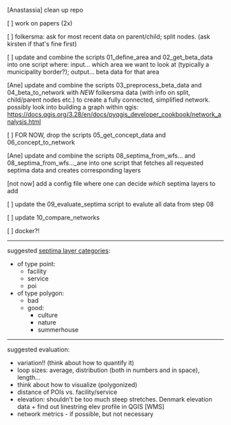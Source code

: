 [Anastassia] clean up repo

[ ] work on papers (2x)

[ ] folkersma: ask for most recent data on parent/child; split nodes. (ask kirsten if that's fine first)

[ ] update and combine the scripts 01_define_area and 02_get_beta_data into one script where: input... which area we want to look at (typically a municipality border?); output... beta data for that area

[Ane] update and combine the scripts 03_preprocess_beta_data and 04_beta_to_network with *NEW* folkersma data (with info on split, child/parent nodes etc.) to create a fully connected, simplified network. possibly look into building a graph within qgis: https://docs.qgis.org/3.28/en/docs/pyqgis_developer_cookbook/network_analysis.html

[ ] FOR NOW, drop the scripts 05_get_concept_data and 06_concept_to_network 

[Ane] update and combine the scripts 08_septima_from_wfs... and 08_septima_from_wfs..._ane into one script that fetches all requested septima data and creates corresponding layers

[not now] add a config file where one can decide *which* septima layers to add

[ ] update the 09_evaluate_septima script to evalute all data from step 08

[ ] update 10_compare_networks 

[ ] docker?!

***

 suggested [septima layer categories](https://docs.google.com/spreadsheets/d/19oPiRxOglcvQkEgUipIW7I29kDV0PbKkuJzRGNrAy38/edit?usp=sharing):
* of type point:
    - facility
    - service
    - poi
* of type polygon:
    - bad
    - good:
        - culture
        - nature
        - summerhouse

***

suggested evaluation:
* variation!! (think about how to quantify it)
* loop sizes: average, distribution (both in numbers and in space), length...
* think about how to visualize (polygonized)
* distance of POIs vs. facility/service
* elevation: shouldn't be too much steep stretches. Denmark elevation data + find out linestring elev profile in QGIS [WMS]
* network metrics - if possible, but not necessary
